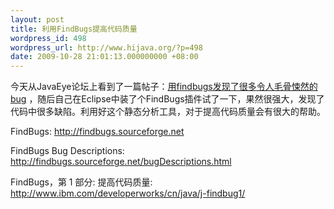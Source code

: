 ```yaml
---
layout: post
title: 利用FindBugs提高代码质量
wordpress_id: 498
wordpress_url: http://www.hijava.org/?p=498
date: 2009-10-28 21:01:13.000000000 +08:00
---
```

今天从JavaEye论坛上看到了一篇帖子：<a href="http://www.javaeye.com/topic/504102" target="_blank">用findbugs发现了很多令人毛骨悚然的bug</a> ，随后自己在Eclipse中装了个FindBugs插件试了一下，果然很强大，发现了代码中很多缺陷。利用好这个静态分析工具，对于提高代码质量会有很大的帮助。

FindBugs: <a href="http://findbugs.sourceforge.net" target="_blank">http://findbugs.sourceforge.net</a>

FindBugs Bug Descriptions: <a href="http://findbugs.sourceforge.net/bugDescriptions.html" target="_blank">http://findbugs.sourceforge.net/bugDescriptions.html</a>

FindBugs，第 1 部分: 提高代码质量: <a href="http://www.ibm.com/developerworks/cn/java/j-findbug1/" target="_blank">http://www.ibm.com/developerworks/cn/java/j-findbug1/</a>
